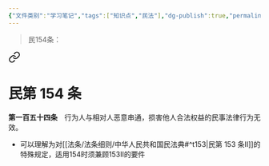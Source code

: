 ```yaml
---
{"文件类别":"学习笔记","tags":["知识点","民法"],"dg-publish":true,"permalink":"/学习笔记studyup/民法总论/恶意串通/","dgPassFrontmatter":true,"created":"2024-10-27T22:39:10.964+08:00","updated":"2024-10-27T22:39:35.252+08:00"}
---
```


>民154条：
<div class="transclusion internal-embed is-loaded"><a class="markdown-embed-link" href="////#t154" aria-label="Open link"><svg xmlns="http://www.w3.org/2000/svg" width="24" height="24" viewBox="0 0 24 24" fill="none" stroke="currentColor" stroke-width="2" stroke-linecap="round" stroke-linejoin="round" class="svg-icon lucide-link"><path d="M10 13a5 5 0 0 0 7.54.54l3-3a5 5 0 0 0-7.07-7.07l-1.72 1.71"></path><path d="M14 11a5 5 0 0 0-7.54-.54l-3 3a5 5 0 0 0 7.07 7.07l1.71-1.71"></path></svg></a><div class="markdown-embed">

<div class="markdown-embed-title">

# 民第 154 条

</div>


**第一百五十四条**　行为人与相对人恶意串通，损害他人合法权益的民事法律行为无效。 

</div></div>


- 可以理解为对[[法条/法条细则/中华人民共和国民法典#^t153\|民第 153 条Ⅱ]]的特殊规定，适用154时须兼顾153Ⅱ的要件